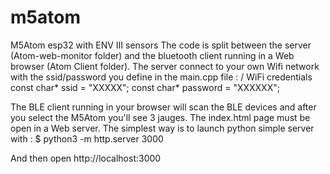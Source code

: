 # m5atom
M5Atom esp32 with ENV III sensors
The code is split between the server (Atom-web-monitor folder) and the bluetooth client running in a Web browser (Atom Client folder).
The server connect to your own Wifi network with the ssid/password you define in the main.cpp file :
/ WiFi credentials
const char* ssid = "XXXXX";
const char* password = "XXXXXX";

The BLE client running in your browser will scan the BLE devices and after you select the M5Atom you'll see 3 jauges.
The index.html page must be open in a Web server. The simplest way is to launch python simple server with :
$ python3 -m http.server 3000

And then open http://localhost:3000







